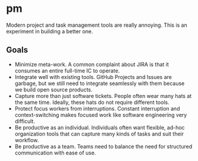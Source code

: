 # pm

Modern project and task management tools are really annoying. This is an
experiment in building a better one.

## Goals

- Minimize meta-work. A common complaint about JIRA is that it consumes an
  entire full-time IC to operate.
- Integrate well with existing tools. GitHub Projects and Issues are garbage,
  but we still need to integrate seamlessly with them because we build open
  source products.
- Capture more than just software tickets. People often wear many hats at the
  same time. Ideally, these hats do not require different tools.
- Protect focus workers from interruptions. Constant interruption and
  context-switching makes focused work like software engineering very difficult.
- Be productive as an individual. Individuals often want flexible, ad-hoc
  organization tools that can capture many kinds of tasks and suit their
  workflow.
- Be productive as a team. Teams need to balance the need for structured
  communication with ease of use.
